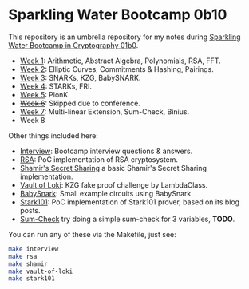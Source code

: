 # Sparkling Water Bootcamp 0b10

This repository is an umbrella repository for my notes during [Sparkling Water Bootcamp in Cryptography 01b0](https://github.com/lambdaclass/lambdaworks/blob/bootcamp0b10/bootcamp/sparkling_water_0b10.md).

- [Week 1](./docs/WEEK-1.md): Arithmetic, Abstract Algebra, Polynomials, RSA, FFT.
- [Week 2](./docs/WEEK-2.md): Elliptic Curves, Commitments & Hashing, Pairings.
- [Week 3](./docs/WEEK-3.md): SNARKs, KZG, BabySNARK.
- [Week 4](./docs/WEEK-4.md): STARKs, FRI.
- [Week 5](./docs/WEEK-5.md): PlonK.
- <strike>[Week 6](./docs/WEEK-6.md)</strike>: Skipped due to conference.
- [Week 7](./docs/WEEK-7.md): Multi-linear Extension, Sum-Check, Binius.
- Week 8

Other things included here:

- [Interview](./exercises/interview/README.md): Bootcamp interview questions & answers.
- [RSA](./exercises/rsa/): PoC implementation of RSA cryptosystem.
- [Shamir's Secret Sharing](./exercises/shamir-secret-share/) a basic Shamir's Secret Sharing implementation.
- [Vault of Loki](./exercises/vault-of-loki/README.md): KZG fake proof challenge by LambdaClass.
- [BabySnark](./snarks/babysnark/README.md): Small example circuits using BabySnark.
- [Stark101](./snarks/stark101/README.md): PoC implementation of Stark101 prover, based on its blog posts.
- [Sum-Check](./exercises/sumcheck/) try doing a simple sum-check for 3 variables, **TODO**.

You can run any of these via the Makefile, just see:

```sh
make interview
make rsa
make shamir
make vault-of-loki
make stark101
```
